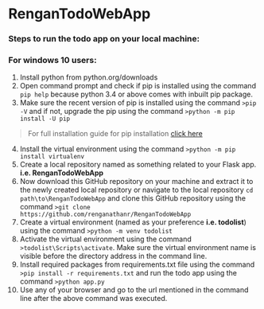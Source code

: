 # RenganTodoWebApp
### Steps to run the todo app on your local machine:
### For windows 10 users:
1. Install python from python.org/downloads
2. Open command prompt and check if pip is installed using the command `pip help` because python 3.4 or above comes with inbuilt pip package.
3. Make sure the recent version of pip is installed using the command `>pip -V` and if not, upgrade the pip using the command `>python -m pip install -U pip`
>For full installation guide for pip installation [click here](https://pip.pypa.io/en/stable/installing/)
4. Install the virtual environment using the command `>python -m pip install virtualenv`
5. Create a local repository named as something related to your Flask app. **i.e. RenganTodoWebApp**
6. Now download this GitHub repository on your machine and extract it to the newly created local repository or navigate to the local repository `cd path\to\RenganTodoWebApp` and clone this GitHub repository using the command `>git clone https://github.com/renganathanr/RenganTodoWebApp`
7. Create a virtual environment (named as your preference **i.e. todolist**) using the command `>python -m venv todolist`
8. Activate the virtual environment using the command `>todolist\Scripts\activate`. Make sure the virtual environment name is visible before the directory address in the command line.
9. Install required packages from requirements.txt file using the command `>pip install -r requirements.txt` and run the todo app using the command `>python app.py`
10. Use any of your browser and go to the url mentioned in the command line after the above command was executed.